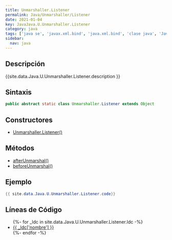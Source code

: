 ```yaml
---
title: Unmarshaller.Listener
permalink: Java/Unmarshaller/Listener
date: 2021-01-04
key: JavaJava.U.Unmarshaller.Listener
category: java
tags: ['java se', 'javax.xml.bind', 'java.xml.bind', 'clase java', 'Java 1.6', 'JAXB 2.0']
sidebar: 
  nav: java
---
```


## Descripción
{{site.data.Java.U.Unmarshaller.Listener.description }}

## Sintaxis
~~~java
public abstract static class Unmarshaller.Listener extends Object
~~~

## Constructores
* [Unmarshaller.Listener()](/Java/Unmarshaller/Listener/Unmarshaller/Listener/)

## Métodos
* [afterUnmarshal()](/Java/Unmarshaller/Listener/afterUnmarshal)
* [beforeUnmarshal()](/Java/Unmarshaller/Listener/beforeUnmarshal)

## Ejemplo
~~~java
{{ site.data.Java.U.Unmarshaller.Listener.code}}
~~~

## Líneas de Código
<ul>
{%- for _ldc in site.data.Java.U.Unmarshaller.Listener.ldc -%}
   <li>
       <a href="{{_ldc['url'] }}">{{ _ldc['nombre'] }}</a>
   </li>
{%- endfor -%}
</ul>
